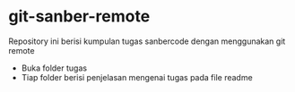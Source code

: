 # git-sanber-remote

Repository ini berisi kumpulan tugas sanbercode dengan menggunakan git remote 
- Buka folder tugas
- Tiap folder berisi penjelasan mengenai tugas pada file readme
